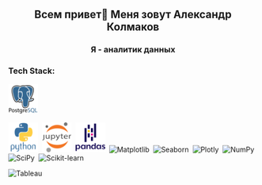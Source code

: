 <h2 align="center">Всем привет👋 Меня зовут Александр Колмаков</h2>
<h3 align="center">Я - аналитик данных</h3>

### Tech Stack:
<img src = "https://raw.githubusercontent.com/devicons/devicon/1119b9f84c0290e0f0b38982099a2bd027a48bf1/icons/postgresql/postgresql-original-wordmark.svg" title="PostgreSQL" alt="PostgreSQL" width="60" height="60"/>&nbsp;

<img src = "https://raw.githubusercontent.com/devicons/devicon/1119b9f84c0290e0f0b38982099a2bd027a48bf1/icons/python/python-original-wordmark.svg" title="Python" alt="Python" width="60" height="60"/>&nbsp;
<img src = "https://raw.githubusercontent.com/devicons/devicon/1119b9f84c0290e0f0b38982099a2bd027a48bf1/icons/jupyter/jupyter-original-wordmark.svg" title = "Jupiter" alt="Jupiter" width="60" height="60"/>&nbsp;
<img src = "https://raw.githubusercontent.com/devicons/devicon/1119b9f84c0290e0f0b38982099a2bd027a48bf1/icons/pandas/pandas-original-wordmark.svg" title="Pandas" alt="Pandas" width="60" height="60"/>&nbsp;
<img src = "https://matplotlib.org/3.1.1/_static/logo2_compressed.svg" title="Matplotlib" alt="Matplotlib" width="120" height="60"/>&nbsp;
<img src = "https://raw.githubusercontent.com/mwaskom/seaborn/master/doc/_static/logo-wide-lightbg.svg" title="Seaborn" alt="Seaborn" width="120" height="60"/>&nbsp;
<img src = "https://upload.wikimedia.org/wikipedia/commons/8/8a/Plotly-logo.png" title="Plotly" alt="Plotly" width="180" height="60"/>&nbsp;
<img src = "https://upload.wikimedia.org/wikipedia/commons/thumb/3/31/NumPy_logo_2020.svg/1280px-NumPy_logo_2020.svg.png" title="NumPy" alt="NumPy" width="120" height="60"/>&nbsp;
<img src = "https://www.fullstackpython.com/img/logos/scipy.png" title="SciPy" alt="SciPy" width="140" height="50"/>&nbsp;
<img src = "https://upload.wikimedia.org/wikipedia/commons/thumb/0/05/Scikit_learn_logo_small.svg/2560px-Scikit_learn_logo_small.svg.png" title="Scikit-learn" alt="Scikit-learn" width="120" height="50"/>&nbsp;


<img src = "https://upload.wikimedia.org/wikipedia/ru/thumb/0/06/Tableau_logo.svg/2560px-Tableau_logo.svg.png" title="Tableau" alt="Tableau" width="120" height="50"/>&nbsp;

